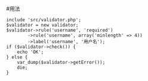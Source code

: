 #用法
    
    include 'src/validator.php';
    $validator = new validator;
    $validator->rule('username', 'required')
            ->rule('username', array('minlength' => 4))
            ->label('username', '用户名');
    if ($validator->check()) {
        echo 'OK';
    } else {
        var_dump($validator->getError());
        die;
    }
